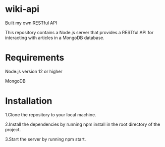 # wiki-api
Built my own RESTful API

This repository contains a Node.js server that provides a RESTful API for interacting with articles in a MongoDB database.

# Requirements

Node.js version 12 or higher

MongoDB


# Installation

1.Clone the repository to your local machine.

2.Install the dependencies by running npm install in the root directory of the project.

3.Start the server by running npm start.
